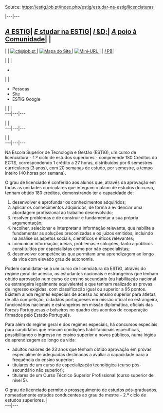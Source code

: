 Source: https://estig.ipb.pt/index.php/estig/estudar-na-estig/licenciaturas

|---|---  
  
[_A_ ESTiG](/index.php/estig/a-estig "A ESTiG")| [ _E_ studar na ESTiG](/index.php/estig/estudar-na-estig "Estudar na ESTiG")| [ _I_ &D;](/index.php/estig/investigacao-desenvolvimento "Investigação & Desenvolvimento")| [_A_ poio à Comunidade](/index.php/estig/apoio-a-comunidade "Apoio à Comunidade")| |   
---  
| | [![cti@ipb.pt](https://estig.ipb.pt//templates/estig-template-estudar-na-estig/images/mail.png) ](mailto:cti@ipb.pt?subject=Portal%20ESTiG "cti@ipb.pt")| [![Mapa do Site](https://estig.ipb.pt//templates/estig-template-estudar-na-estig/images/mapa.png) ](/index.php/estig-map "Mapa do Site")| [![Mini-URL](https://estig.ipb.pt//templates/estig-template-estudar-na-estig/images/miniurl.png) ](javascript:;
 "Mini-URL")| | [_I_ PB](http://www.ipb.pt "Instituto Politécnico de Bragança")|   
  
  

  

  
  
  
  
  
  
  
  
  
  
  
  
  
  
|   | | 

  *   

| | 

  * Pessoas
  * Site
  * ESTiG Google

| | |   
---|---|---  
  
| |   
---|---|---  
  
| |   
---|---|---  
  
  
Na Escola Superior de Tecnologia e Gestão (ESTiG), um curso de licenciatura -
1.º ciclo de estudos superiores - compreende 180 Créditos do ECTS,
correspondendo 1 crédito a 27 horas, distribuídos por 6 semestres curriculares
(3 anos), com 20 semanas de estudo, por semestre, a tempo inteiro (40 horas
por semana).  
  
O grau de licenciado é conferido aos alunos que, através da aprovação em todas
as unidades curriculares que integram o plano de estudos do curso, tenham
obtido 180 créditos, demonstrando ter a capacidade de:

  1. desenvolver e aprofundar os conhecimentos adquiridos;
  2. aplicar os conhecimentos adquiridos, de forma a evidenciar uma abordagem profissional ao trabalho desenvolvido;
  3. resolver problemas e de construir e fundamentar a sua própria argumentação;
  4. recolher, selecionar e interpretar a informação relevante, que habilite a fundamentar as soluções preconizadas e os juízos emitidos, incluindo na análise os aspetos sociais, científicos e éticos relevantes;
  5. comunicar informação, ideias, problemas e soluções, tanto a públicos constituídos por especialistas como por não especialistas;
  6. desenvolver competências que permitam uma aprendizagem ao longo da vida com elevado grau de autonomia.

Podem candidatar-se a um curso de licenciatura da ESTiG, através do regime
geral de acesso, os estudantes nacionais e estrangeiros que tenham obtido
aprovação num curso de ensino secundário (ou habilitação nacional ou
estrangeira legalmente equivalente) e que tenham realizado as provas de
ingresso exigidas, com classificação igual ou superior a 95 pontos. Existem
ainda regimes especiais de acesso ao ensino superior para atletas de alta
competição, cidadãos portugueses em missão oficial no estrangeiro,
funcionários nacionais e estrangeiros em missão diplomática, oficiais das
Forças Portuguesas e bolseiros no quadro dos acordos de cooperação firmados
pelo Estado Português.  
  
Para além do regime geral e dos regimes especiais, há concursos especiais para
candidatos que reúnam condições habilitacionais específicas, possibilitando o
ingresso no ensino superior a novos públicos, numa lógica de aprendizagem ao
longo da vida:

  * adultos maiores de 23 anos que tenham obtido aprovação em provas especialmente adequadas destinadas a avaliar a capacidade para a frequência do ensino superior;
  * titulares de um curso de especialização tecnológica (curso pós-secundário não superior);
  * titulares de um Curso Técnico Superior Profissional (curso superior de nível 5).

O grau de licenciado permite o prosseguimento de estudos pós-graduados, nomeadamente estudos conducentes ao grau de mestre - 2.º ciclo de estudos superiores. |   
---|---  
  

